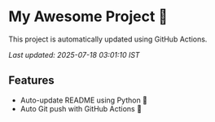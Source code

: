 # My Awesome Project 🚀

This project is automatically updated using GitHub Actions.

_Last updated: 2025-07-18 03:01:10 IST_

## Features
- Auto-update README using Python 🐍
- Auto Git push with GitHub Actions 🤖

